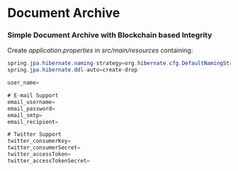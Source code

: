 # Document Archive
### Simple Document Archive with Blockchain based Integrity

Create *application.properties* in *src/main/resources* containing:
```java
spring.jpa.hibernate.naming-strategy=org.hibernate.cfg.DefaultNamingStrategy
spring.jpa.hibernate.ddl-auto=create-drop

user_name=

# E-mail Support
email_username=
email_password=
email_smtp=
email_recipient=

# Twitter Support
twitter_consumerKey=
twitter_consumerSecret=
twitter_accessToken=
twitter_accessTokenSecret=
```
